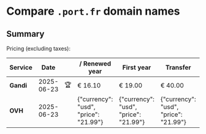 # Compare `.port.fr` domain names

## Summary

Pricing (excluding taxes):

| Service | Date |  | / Renewed year | First year | Transfer | Restoration |
|--|--|--|--|--|--|--|
| **Gandi** | 2025-06-23 | 🏆 | € 16.10 | € 19.00 | € 40.00 |  |
| **OVH** | 2025-06-23 |  | {"currency": "usd", "price": "21.99"} | {"currency": "usd", "price": "21.99"} | {"currency": "usd", "price": "21.99"} |  |
